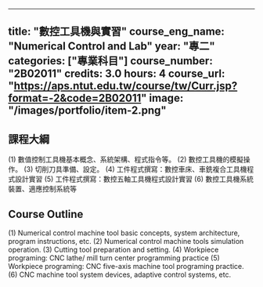 
---
title: "數控工具機與實習"
course_eng_name: "Numerical Control and Lab"
year: "專二"
categories: ["專業科目"]
course_number: "2B02011"
credits: 3.0
hours: 4
course_url: "https://aps.ntut.edu.tw/course/tw/Curr.jsp?format=-2&code=2B02011"
image: "/images/portfolio/item-2.png"
---

## 課程大綱

(1)	數值控制工具機基本概念、系統架構、程式指令等。
(2)	數控工具機的模擬操作。
(3)	切削刀具準備、設定。
(4)	工件程式撰寫：數控車床、車銑複合工具機程式設計實習
(5)	工件程式撰寫：數控五軸工具機程式設計實習
(6)     數控工具機系統裝置、適應控制系統等

## Course Outline

(1)	Numerical control machine tool basic concepts, system architecture, program instructions, etc.
(2)	Numerical control machine tools simulation operation.
(3) Cutting tool preparation and setting.
(4) Workpiece programing: CNC lathe/ mill turn center programming practice
(5) Workpiece programing: CNC five-axis machine tool programing practice.
(6) CNC machine tool system devices, adaptive control systems, etc.

